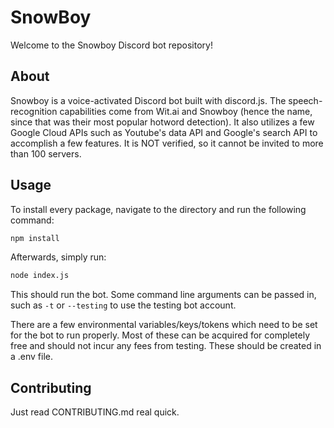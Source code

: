 # SnowBoy
Welcome to the Snowboy Discord bot repository!

## About
Snowboy is a voice-activated Discord bot built with discord.js.
The speech-recognition capabilities come from Wit.ai and Snowboy (hence the name, since that was their most popular hotword detection).
It also utilizes a few Google Cloud APIs such as Youtube's data API and Google's search API to accomplish a few features.
It is NOT verified, so it cannot be invited to more than 100 servers.

## Usage
To install every package, navigate to the directory and run the following command:
```bash
npm install
```

Afterwards, simply run:
```bash
node index.js
```

This should run the bot.
Some command line arguments can be passed in, such as `-t` or `--testing` to use the testing bot account.

There are a few environmental variables/keys/tokens which need to be set for the bot to run properly.
Most of these can be acquired for completely free and should not incur any fees from testing. These should be created in a .env file.

## Contributing
Just read CONTRIBUTING.md real quick.
